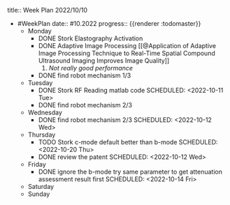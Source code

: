 title:: Week Plan 2022/10/10

- #WeekPlan
  date:: #10.2022
  progress:: {{renderer :todomaster}}
	- Monday
		- DONE Stork Elastography Activation
		- DONE Adaptive Image Processing [[@Application of Adaptive Image Processing Technique to Real-Time Spatial Compound Ultrasound Imaging Improves Image Quality]]
		  1. *Not really good performance*
		- DONE find robot mechanism 1/3
	- Tuesday
		- DONE Stork RF Reading matlab code
		  SCHEDULED: <2022-10-11 Tue>
		- DONE find robot mechanism 2/3
	- Wednesday
		- DONE find robot mechanism 2/3
		  SCHEDULED: <2022-10-12 Wed>
	- Thursday
		- TODO Stork c-mode default better than b-mode
		  SCHEDULED: <2022-10-20 Thu>
		- DONE review the patent
		  SCHEDULED: <2022-10-12 Wed>
	- Friday
		- DONE ignore the b-mode try same parameter to get attenuation assessment result first
		  SCHEDULED: <2022-10-14 Fri>
	- Saturday
	- Sunday